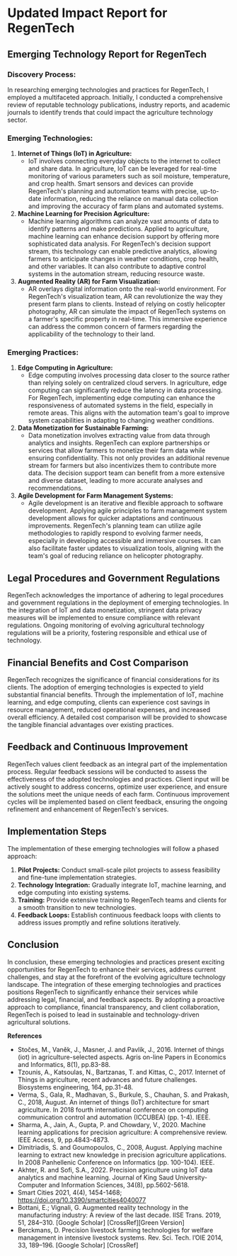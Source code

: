 # Updated Impact Report for RegenTech

## Emerging Technology Report for RegenTech

### Discovery Process:
In researching emerging technologies and practices for RegenTech, I employed a multifaceted approach. Initially, I conducted a comprehensive review of reputable technology publications, industry reports, and academic journals to identify trends that could impact the agriculture technology sector.

### Emerging Technologies:
1. **Internet of Things (IoT) in Agriculture:**
   - IoT involves connecting everyday objects to the internet to collect and share data. In agriculture, IoT can be leveraged for real-time monitoring of various parameters such as soil moisture, temperature, and crop health. Smart sensors and devices can provide RegenTech's planning and automation teams with precise, up-to-date information, reducing the reliance on manual data collection and improving the accuracy of farm plans and automated systems.
2. **Machine Learning for Precision Agriculture:**
   - Machine learning algorithms can analyze vast amounts of data to identify patterns and make predictions. Applied to agriculture, machine learning can enhance decision support by offering more sophisticated data analysis. For RegenTech's decision support stream, this technology can enable predictive analytics, allowing farmers to anticipate changes in weather conditions, crop health, and other variables. It can also contribute to adaptive control systems in the automation stream, reducing resource waste.
3. **Augmented Reality (AR) for Farm Visualization:**
   - AR overlays digital information onto the real-world environment. For RegenTech's visualization team, AR can revolutionize the way they present farm plans to clients. Instead of relying on costly helicopter photography, AR can simulate the impact of RegenTech systems on a farmer's specific property in real-time. This immersive experience can address the common concern of farmers regarding the applicability of the technology to their land.

### Emerging Practices:
1. **Edge Computing in Agriculture:**
   - Edge computing involves processing data closer to the source rather than relying solely on centralized cloud servers. In agriculture, edge computing can significantly reduce the latency in data processing. For RegenTech, implementing edge computing can enhance the responsiveness of automated systems in the field, especially in remote areas. This aligns with the automation team's goal to improve system capabilities in adapting to changing weather conditions.
2. **Data Monetization for Sustainable Farming:**
   - Data monetization involves extracting value from data through analytics and insights. RegenTech can explore partnerships or services that allow farmers to monetize their farm data while ensuring confidentiality. This not only provides an additional revenue stream for farmers but also incentivizes them to contribute more data. The decision support team can benefit from a more extensive and diverse dataset, leading to more accurate analyses and recommendations.
3. **Agile Development for Farm Management Systems:**
   - Agile development is an iterative and flexible approach to software development. Applying agile principles to farm management system development allows for quicker adaptations and continuous improvements. RegenTech's planning team can utilize agile methodologies to rapidly respond to evolving farmer needs, especially in developing accessible and immersive courses. It can also facilitate faster updates to visualization tools, aligning with the team's goal of reducing reliance on helicopter photography.

## Legal Procedures and Government Regulations
RegenTech acknowledges the importance of adhering to legal procedures and government regulations in the deployment of emerging technologies. In the integration of IoT and data monetization, stringent data privacy measures will be implemented to ensure compliance with relevant regulations. Ongoing monitoring of evolving agricultural technology regulations will be a priority, fostering responsible and ethical use of technology.

## Financial Benefits and Cost Comparison
RegenTech recognizes the significance of financial considerations for its clients. The adoption of emerging technologies is expected to yield substantial financial benefits. Through the implementation of IoT, machine learning, and edge computing, clients can experience cost savings in resource management, reduced operational expenses, and increased overall efficiency. A detailed cost comparison will be provided to showcase the tangible financial advantages over existing practices.

## Feedback and Continuous Improvement
RegenTech values client feedback as an integral part of the implementation process. Regular feedback sessions will be conducted to assess the effectiveness of the adopted technologies and practices. Client input will be actively sought to address concerns, optimize user experience, and ensure the solutions meet the unique needs of each farm. Continuous improvement cycles will be implemented based on client feedback, ensuring the ongoing refinement and enhancement of RegenTech's services.

## Implementation Steps
The implementation of these emerging technologies will follow a phased approach:
1. **Pilot Projects:** Conduct small-scale pilot projects to assess feasibility and fine-tune implementation strategies.
2. **Technology Integration:** Gradually integrate IoT, machine learning, and edge computing into existing systems.
3. **Training:** Provide extensive training to RegenTech teams and clients for a smooth transition to new technologies.
4. **Feedback Loops:** Establish continuous feedback loops with clients to address issues promptly and refine solutions iteratively.

## Conclusion
In conclusion, these emerging technologies and practices present exciting opportunities for RegenTech to enhance their services, address current challenges, and stay at the forefront of the evolving agriculture technology landscape. The integration of these emerging technologies and practices positions RegenTech to significantly enhance their services while addressing legal, financial, and feedback aspects. By adopting a proactive approach to compliance, financial transparency, and client collaboration, RegenTech is poised to lead in sustainable and technology-driven agricultural solutions.



**References**
- Stočes, M., Vaněk, J., Masner, J. and Pavlík, J., 2016. Internet of things (iot) in agriculture-selected aspects. Agris on-line Papers in Economics and Informatics, 8(1), pp.83-88.
- Tzounis, A., Katsoulas, N., Bartzanas, T. and Kittas, C., 2017. Internet of Things in agriculture, recent advances and future challenges. Biosystems engineering, 164, pp.31-48.
- Verma, S., Gala, R., Madhavan, S., Burkule, S., Chauhan, S. and Prakash, C., 2018, August. An internet of things (IoT) architecture for smart agriculture. In 2018 fourth international conference on computing communication control and automation (ICCUBEA) (pp. 1-4). IEEE.
- Sharma, A., Jain, A., Gupta, P. and Chowdary, V., 2020. Machine learning applications for precision agriculture: A comprehensive review. IEEE Access, 9, pp.4843-4873.
- Dimitriadis, S. and Goumopoulos, C., 2008, August. Applying machine learning to extract new knowledge in precision agriculture applications. In 2008 Panhellenic Conference on Informatics (pp. 100-104). IEEE.
- Akhter, R. and Sofi, S.A., 2022. Precision agriculture using IoT data analytics and machine learning. Journal of King Saud University-Computer and Information Sciences, 34(8), pp.5602-5618.
- Smart Cities 2021, 4(4), 1454-1468; https://doi.org/10.3390/smartcities4040077
- Bottani, E.; Vignali, G. Augmented reality technology in the manufacturing industry: A review of the last decade. IISE Trans. 2019, 51, 284–310. [Google Scholar] [CrossRef][Green Version]
- Berckmans, D. Precision livestock farming technologies for welfare management in intensive livestock systems. Rev. Sci. Tech. l’OIE 2014, 33, 189–196. [Google Scholar] [CrossRef]